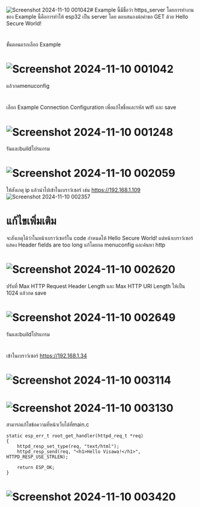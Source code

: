 ![Screenshot 2024-11-10 001042](https://github.com/user-attachments/assets/414b97ab-a5c6-4a28-8cd0-aec3e5fc4b85)# Example นี้มีชื่อว่า https_server
โดยการทำงานของ Example นี้คือการทำให้ esp32 เป็น server โดย ตอบสนองต่อคำขอ GET ด้วย Hello Secure World!
#
ขั้นตอนแรกเลือก Example
# ![Screenshot 2024-11-10 001042](https://github.com/user-attachments/assets/41214d26-2531-4001-9c1c-c578089ec0a9)

แล้วกดmenuconfig
# 
เลือก Example Connection Configuration เพื่อแก้ไขชื่อและรหัส wifi และ save
# ![Screenshot 2024-11-10 001248](https://github.com/user-attachments/assets/d172da29-029c-4afc-87e6-28d57a980982)

รันและbuildโปรแกรม
# ![Screenshot 2024-11-10 002059](https://github.com/user-attachments/assets/2f7d2351-a2ab-4419-8f21-c45d390fa50f)

ให้สังเกตุ ip แล้วนำไปเข้าในเบราว์เซอร์ เช่น https://192.168.1.109
![Screenshot 2024-11-10 002357](https://github.com/user-attachments/assets/e8f10c41-2bcb-4ccc-9a5b-af4de2654533)


# แก้ไขเพิ่มเติม
จะสังเกตุได้ว่าในหน้าเบราว์เซอร์ใน code กำหนดให้ Hello Secure World! แต่หน้าเบราว์เซอร์แสดง Header fields are too long
แก้โดยกด menuconfig และค้นหา http
# ![Screenshot 2024-11-10 002620](https://github.com/user-attachments/assets/482085f2-e34a-4a1b-aa43-f50c98d73fe3)

ปรับที่ Max HTTP Request Header Length และ Max HTTP URI Length ให้เป็น 1024 แล้วกด save
# ![Screenshot 2024-11-10 002649](https://github.com/user-attachments/assets/34591686-9d6f-480d-836a-b34a7dae1b7e)

รันและbuildโปรแกรม
# 
เข้าในเบราว์เซอร์ https://192.168.1.34
# ![Screenshot 2024-11-10 003114](https://github.com/user-attachments/assets/18eb7c3b-52fd-4961-ac0e-5add48a0a7fb)

# ![Screenshot 2024-11-10 003130](https://github.com/user-attachments/assets/30df57c8-73b4-413a-bd14-39cf367e8d94)

สามารถแก้ไขข้อความที่หน้าเว็บได้ที่main.c
```
static esp_err_t root_get_handler(httpd_req_t *req)
{
    httpd_resp_set_type(req, "text/html");
    httpd_resp_send(req, "<h1>Hello Visawa!</h1>", HTTPD_RESP_USE_STRLEN);

    return ESP_OK;
}
```
# ![Screenshot 2024-11-10 003420](https://github.com/user-attachments/assets/927a6406-415b-4de1-a104-4ed5bd17a209)

